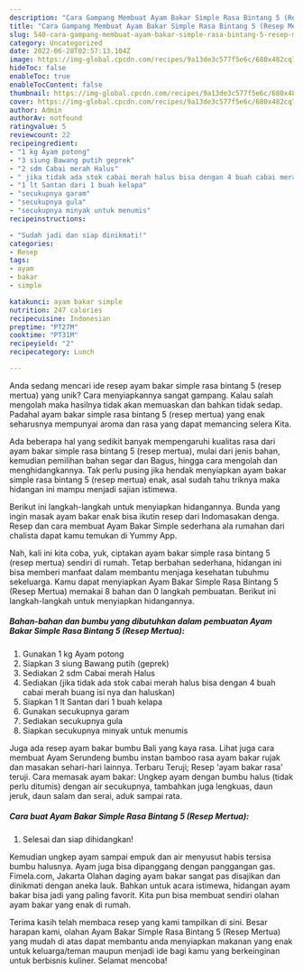 ```yaml
---
description: "Cara Gampang Membuat Ayam Bakar Simple Rasa Bintang 5 (Resep Mertua) yang Lezat Sekali"
title: "Cara Gampang Membuat Ayam Bakar Simple Rasa Bintang 5 (Resep Mertua) yang Lezat Sekali"
slug: 540-cara-gampang-membuat-ayam-bakar-simple-rasa-bintang-5-resep-mertua-yang-lezat-sekali
category: Uncategorized
date: 2022-06-28T02:57:13.104Z
image: https://img-global.cpcdn.com/recipes/9a13de3c577f5e6c/680x482cq70/ayam-bakar-simple-rasa-bintang-5-resep-mertua-foto-resep-utama.jpg
hideToc: false
enableToc: true
enableTocContent: false
thumbnail: https://img-global.cpcdn.com/recipes/9a13de3c577f5e6c/680x482cq70/ayam-bakar-simple-rasa-bintang-5-resep-mertua-foto-resep-utama.jpg
cover: https://img-global.cpcdn.com/recipes/9a13de3c577f5e6c/680x482cq70/ayam-bakar-simple-rasa-bintang-5-resep-mertua-foto-resep-utama.jpg
author: Admin
authorAv: notfound
ratingvalue: 5
reviewcount: 22
recipeingredient:
- "1 kg Ayam potong"
- "3 siung Bawang putih geprek"
- "2 sdm Cabai merah Halus"
- " jika tidak ada stok cabai merah halus bisa dengan 4 buah cabai merah buang isi nya dan haluskan"
- "1 lt Santan dari 1 buah kelapa"
- "secukupnya garam"
- "secukupnya gula"
- "secukupnya minyak untuk menumis"
recipeinstructions:

- "Sudah jadi dan siap dinikmati!"
categories:
- Resep
tags:
- ayam
- bakar
- simple

katakunci: ayam bakar simple 
nutrition: 247 calories
recipecuisine: Indonesian
preptime: "PT27M"
cooktime: "PT31M"
recipeyield: "2"
recipecategory: Lunch

---
```





Anda sedang mencari ide resep ayam bakar simple rasa bintang 5 (resep mertua) yang unik? Cara menyiapkannya sangat gampang. Kalau salah mengolah maka hasilnya tidak akan memuaskan dan bahkan tidak sedap. Padahal ayam bakar simple rasa bintang 5 (resep mertua) yang enak seharusnya mempunyai aroma dan rasa yang dapat memancing selera Kita.





Ada beberapa hal yang sedikit banyak mempengaruhi kualitas rasa dari ayam bakar simple rasa bintang 5 (resep mertua), mulai dari jenis bahan, kemudian pemilihan bahan segar dan Bagus, hingga cara mengolah dan menghidangkannya. Tak perlu pusing jika hendak menyiapkan ayam bakar simple rasa bintang 5 (resep mertua) enak,      asal sudah tahu triknya maka hidangan ini mampu menjadi sajian istimewa.














Berikut ini langkah-langkah untuk menyiapkan hidangannya. Bunda yang ingin masak ayam bakar enak bisa ikutin resep dari Indomasakan denga. Resep dan cara membuat Ayam Bakar Simple sederhana ala rumahan dari chalista dapat kamu temukan di Yummy App.






Nah, kali ini kita coba, yuk, ciptakan ayam bakar simple rasa bintang 5 (resep mertua) sendiri di rumah. Tetap berbahan sederhana, hidangan ini bisa memberi manfaat dalam membantu menjaga kesehatan tubuhmu sekeluarga. Kamu dapat menyiapkan Ayam Bakar Simple Rasa Bintang 5 (Resep Mertua) memakai 8 bahan dan 0 langkah pembuatan. Berikut ini langkah-langkah untuk menyiapkan hidangannya.

<!--inarticleads1-->

##### Bahan-bahan dan bumbu yang dibutuhkan dalam pembuatan Ayam Bakar Simple Rasa Bintang 5 (Resep Mertua):

1. Gunakan 1 kg Ayam potong
1. Siapkan 3 siung Bawang putih (geprek)
1. Sediakan 2 sdm Cabai merah Halus
1. Sediakan  (jika tidak ada stok cabai merah halus bisa dengan 4 buah cabai merah buang isi nya dan haluskan)
1. Siapkan 1 lt Santan dari 1 buah kelapa
1. Gunakan secukupnya garam
1. Sediakan secukupnya gula
1. Siapkan secukupnya minyak untuk menumis


Juga ada resep ayam bakar bumbu Bali yang kaya rasa. Lihat juga cara membuat Ayam Serundeng bumbu instan bamboo rasa ayam bakar rujak dan masakan sehari-hari lainnya. Terbaru Teruji; Resep &#39;ayam bakar rasa&#39; teruji. Cara memasak ayam bakar: Ungkep ayam dengan bumbu halus (tidak perlu ditumis) dengan air secukupnya, tambahkan juga lengkuas, daun jeruk, daun salam dan serai, aduk sampai rata. 

<!--inarticleads2-->

##### Cara buat Ayam Bakar Simple Rasa Bintang 5 (Resep Mertua):


1. Selesai dan siap dihidangkan!

Kemudian ungkep ayam sampai empuk dan air menyusut habis tersisa bumbu halusnya. Ayam juga bisa dipanggang dengan panggangan gas. Fimela.com, Jakarta Olahan daging ayam bakar sangat pas disajikan dan dinikmati dengan aneka lauk. Bahkan untuk acara istimewa, hidangan ayam bakar bisa jadi yang paling favorit. Kita pun bisa membuat sendiri olahan ayam bakar yang enak di rumah. 

Terima kasih telah membaca resep yang kami tampilkan di sini. Besar harapan kami, olahan Ayam Bakar Simple Rasa Bintang 5 (Resep Mertua) yang mudah di atas dapat membantu anda menyiapkan makanan yang enak untuk keluarga/teman maupun menjadi ide bagi kamu yang berkeinginan untuk berbisnis kuliner. Selamat mencoba!
